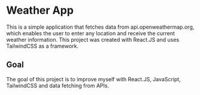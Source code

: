 # Weather App

This is a simple application that fetches data from api.openweathermap.org, which enables the user to enter any location and receive the current weather information.
This project was created with React.JS and uses TailwindCSS as a framework.


## Goal

The goal of this project is to improve myself with React.JS, JavaScript, TailwindCSS and data fetching from APIs.